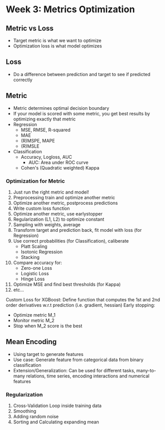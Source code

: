 # Week 3: Metrics Optimization

## Metric vs Loss
- Target metric is what we want to optimize
- Optimization loss is what model optimizes

## Loss
- Do a difference between prediction and target to see if predicted correctly

## Metric
- Metric determines optimal decision boundary
- If your model is scored with some metric, you get best results by optimizing exactly that metric
- Regression
	- MSE, RMSE, R-squared
	- MAE
	- (R)MSPE, MAPE
	- (R)MSLE
- Classification
	- Accuracy, Logloss, AUC
		- AUC: Area under ROC curve
	- Cohen's (Quadratic weighted) Kappa

### Optimization for Metric
1. Just run the right metric and model!
2. Preprocessing train and optimize another metric
3. Optimize another metric, postprocess predictions
4. Write custom loss function
5. Optimize another metric, use earlystopper
6. Regularization (L1, L2) to optimize constant
7. Sampling with weights, average
8. Transform target and prediction back, fit model with loss (for Regression)
9. Use correct probabilities (for Classification), caliberate
	- Platt Scaling
	- Isotonic Regression
	- Stacking
10. Compare accuracy for:
	- Zero-one Loss
	- Logistic Loss
	- Hinge Loss
11. Optimize MSE and find best thresholds (for Kappa)
9. etc...

Custom Loss for XGBoost: Define function that computes the 1st and 2nd order derivatives w.r.t prediction (i.e. gradient, hessian)
Early stopping:
- Optimize metric M_1
- Monitor metric M_2
- Stop when M_2 score is the best

## Mean Encoding
- Using target to generate features
- Use case: Generate feature from categorical data from binary classification
- Extension/Generalization: Can be used for different tasks, many-to-many relations, time series, encoding interactions and numerical features

### Regularization
1. Cross-Validation Loop inside training data
2. Smoothing
3. Adding random noise
4. Sorting and Calculating expanding mean